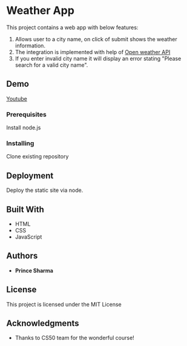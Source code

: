 # Weather App

This project contains a web app with below features:

1. Allows user to a city name, on click of submit shows the weather information.
2. The integration is implemented with help of [Open weather API](https://openweathermap.org/)
3. If you enter invalid city name it will display an error stating "Please search for a valid city name".

## Demo

[Youtube](https://www.youtube.com/watch?v=_81qC7xR0F4)

### Prerequisites

Install node.js

### Installing

Clone existing repository

## Deployment

Deploy the static site via node.

## Built With

* HTML
* CSS
* JavaScript

## Authors

* **Prince Sharma**

## License

This project is licensed under the MIT License

## Acknowledgments

* Thanks to CS50 team for the wonderful course!